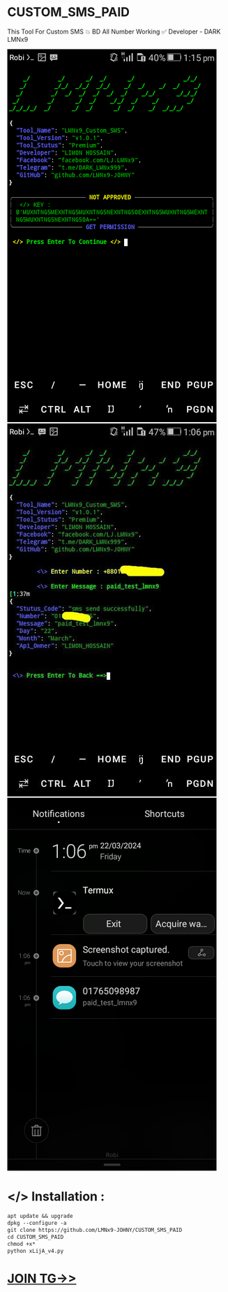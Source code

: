 # CUSTOM_SMS_PAID
This Tool For Custom SMS 💥 BD All Number Working ✅ Developer - DARK LMNx9

![](https://github.com/LMNx9-JOHNY/CUSTOM_SMS_PAID/blob/main/Screenshot_2024-03-22-13-15-57.png)
![](https://github.com/LMNx9-JOHNY/CUSTOM_SMS_PAID/blob/main/received_1409450769716973.jpeg)
![](https://github.com/LMNx9-JOHNY/CUSTOM_SMS_PAID/blob/main/Screenshot_2024-03-22-13-06-26.png)

#  </> Installation :

    apt update && upgrade
    dpkg --configure -a
    git clone https://github.com/LMNx9-JOHNY/CUSTOM_SMS_PAID
    cd CUSTOM_SMS_PAID
    chmod +x*
    python xLijA_v4.py

# [JOIN TG->>](https://t.me/DARK_TEAM_LMNx9)
